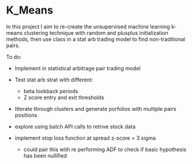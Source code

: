 # K_Means

In this project I aim to re-create the unsupervised machine learning k-means clustering technique with random and plusplus initialization methods, then use class in a stat arb trading model to find non-traditional pairs.

To do:
- Implement in statistical arbitrage pair trading model
- Test stat arb strat with different:
  - beta lookback periods
  - Z score entry and exit thresholds
- Itterate through clusters and generate porfolios with multiple pairs positions
- explore using batch API calls to retrive stock data

- implement stop loss function at spread z-score = 3 sigma
  - could pair this with re performing ADF to check if basic hypothesis has been nullified 
